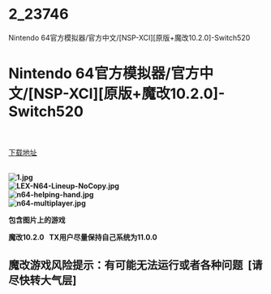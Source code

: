 # 2_23746
Nintendo 64官方模拟器/官方中文/[NSP-XCI][原版+魔改10.2.0]-Switch520
# Nintendo 64官方模拟器/官方中文/[NSP-XCI][原版+魔改10.2.0]-Switch520
 <br/></br>
[下载地址](https://www.switch520.cc/article/23746 "下载地址")
<br/></br>

<p><strong><img title="1.jpg" src="https://www.switch520.cc/muke_img/2021_10_26_db75875e45c15.jpg" alt="1.jpg"></strong><br>
<strong><img title="LEX-N64-Lineup-NoCopy.jpg" src="https://www.switch520.cc/muke_img/2021_10_26_cd687adb08612.jpg" alt="LEX-N64-Lineup-NoCopy.jpg"></strong><br>
<strong><img title="n64-helping-hand.jpg" src="https://www.switch520.cc/muke_img/2021_10_26_09295b8a65c74.jpg" alt="n64-helping-hand.jpg"></strong><br>
<strong><img title="n64-multiplayer.jpg" src="https://www.switch520.cc/muke_img/2021_10_26_cca55ed88a58f.jpg" alt="n64-multiplayer.jpg"></strong></p>
<p><strong>包含图片上的游戏</strong></p>
<p><strong>魔改10.2.0 &nbsp;&nbsp;TX用户尽量保持自己系统为11.0.0</strong></p>
<h2><strong>魔改游戏风险提示：有可能无法运行或者各种问题 &nbsp;[请尽快转大气层]</strong></h2>

